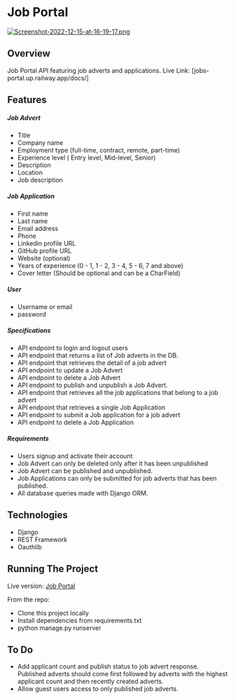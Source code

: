 # Job Portal
[![Screenshot-2022-12-15-at-16-19-17.png](https://i.postimg.cc/KYMcYBsM/Screenshot-2022-12-15-at-16-19-17.png)](https://postimg.cc/v1GwqgyY)

## Overview
Job Portal API featuring job adverts and applications.
Live Link: [jobs-portal.up.railway.app/docs/]


## Features

##### Job Advert
- Title
- Company name
- Employment type (full-time, contract, remote, part-time)
- Experience level ( Entry level, Mid-level, Senior)
- Description
- Location
- Job description

##### Job Application
- First name
- Last name
- Email address
- Phone
- Linkedin profile URL
- GitHub profile URL
- Website (optional)
- Years of experience (0 - 1, 1 - 2, 3 - 4, 5 - 6, 7 and above)
- Cover letter (Should be optional and can be a CharField)

##### User
- Username or email
- password

##### Specifications
- API endpoint to login and logout users 
- API endpoint that returns a list of Job adverts in the DB. 
- API endpoint that retrieves the detail of a job advert
- API endpoint to update a Job Advert
- API endpoint to delete a Job Advert
- API endpoint to publish and unpublish a Job Advert.
- API endpoint that retrieves all the job applications that belong to a job advert
- API endpoint that retrieves a single Job Application
- API endpoint to submit a Job application for a job advert
- API endpoint to delete a Job Application

##### Requirements
- Users signup and activate their account
- Job Advert can only be deleted only after it has been unpublished
- Job Advert can be published and unpublished.
- Job Applications can only be submitted for job adverts that has been published.
- All database queries made with Django ORM.


## Technologies 
- Django
- REST Framework
- Oauthlib


## Running The Project
Live version:
[Job Portal](jobs-portal.up.railway.app/docs/)

From the repo:<br/>
  - Clone this project locally<br/>
  - Install dependencies from requirements.txt<br/>
  - python manage.py runserver<br/>

## To Do
- Add applicant count and publish status to job advert response. Published adverts should come first followed by
adverts with the highest applicant count and then recently created adverts.
- Allow guest users access to only published job adverts.

